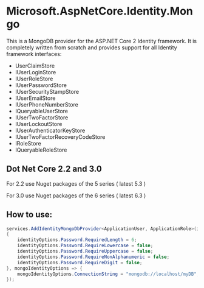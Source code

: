 # Microsoft.AspNetCore.Identity.Mongo

This is a MongoDB provider for the ASP.NET Core 2 Identity framework. It is completely written from scratch and provides support for all Identity framework interfaces:

* UserClaimStore
* IUserLoginStore
* IUserRoleStore
* IUserPasswordStore
* IUserSecurityStampStore
* IUserEmailStore
* IUserPhoneNumberStore
* IQueryableUserStore
* IUserTwoFactorStore
* IUserLockoutStore
* IUserAuthenticatorKeyStore
* IUserTwoFactorRecoveryCodeStore
* IRoleStore
* IQueryableRoleStore

## Dot Net Core 2.2 and 3.0 
For 2.2 use Nuget packages of the 5 series ( latest 5.3 )

For 3.0 use Nuget packages of the 6 series ( latest 6.3 )

## How to use:

```csharp
services.AddIdentityMongoDbProvider<ApplicationUser, ApplicationRole>(identityOptions =>
{
    identityOptions.Password.RequiredLength = 6;
    identityOptions.Password.RequireLowercase = false;
    identityOptions.Password.RequireUppercase = false;
    identityOptions.Password.RequireNonAlphanumeric = false;
    identityOptions.Password.RequireDigit = false;
}, mongoIdentityOptions => {
    mongoIdentityOptions.ConnectionString = "mongodb://localhost/myDB";
});
```
